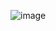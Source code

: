 ![image](https://github.com/AntonDolmatov/HW_DOCKER_1/assets/139682145/f0e4efb3-fe86-4105-8c14-91c3ad7da7fb)
